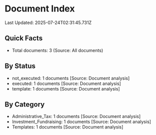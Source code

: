 # Document Index
Last Updated: 2025-07-24T02:31:45.731Z

## Quick Facts
- Total documents: 3 (Source: All documents)

## By Status
- not_executed: 1 documents [Source: Document analysis]
- executed: 1 documents [Source: Document analysis]
- template: 1 documents [Source: Document analysis]

## By Category
- Administrative_Tax: 1 documents [Source: Document analysis]
- Investment_Fundraising: 1 documents [Source: Document analysis]
- Templates: 1 documents [Source: Document analysis]

